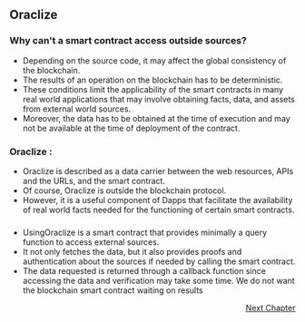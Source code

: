 ## Oraclize

### Why can't a smart contract access outside sources?
- Depending on the source code, it may affect the global consistency of the blockchain.
- The results of an operation on the blockchain has to be deterministic.
- These conditions limit the applicability of the smart contracts in many real world applications that may involve obtaining facts, data, and assets from external world sources. 
- Moreover, the data has to be obtained at the time of execution and may not be available at the time of deployment of the contract.

### Oraclize :
- Oraclize is described as a data carrier between the web resources, APIs and the URLs, and the smart contract.
- Of course, Oraclize is outside the blockchain protocol.
- However, it is a useful component of Dapps that facilitate the availability of real world facts needed for the functioning of certain smart contracts.

###
- UsingOraclize is a smart contract that provides minimally a query function to access external sources. 
- It not only fetches the data, but it also provides proofs and authentication about the sources if needed by calling the smart contract.
- The data requested is returned through a callback function since accessing the data and verification may take some time. We do not want the blockchain smart contract waiting on results

<p align="right">
   <a href="../3.4%20Application%20Models%20%26%20Standards/3.4.1%20Dapp%20Models.md">Next Chapter</a>
</p>
